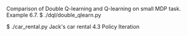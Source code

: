 

Comparison of Double Q-learning and Q-learning on small MDP task.
Example 6.7.
$ ./dql/double_qlearn.py

$ ./car_rental.py
Jack's car rental
4.3 Policy Iteration
